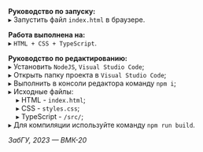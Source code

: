 **Руководство по запуску:**  
▸ Запустить файл `index.html` в браузере.

**Работа выполнена на:**  
▸ `HTML + CSS + TypeScript`.
 
**Руководство по редактированию:**  
▸ Установить `NodeJS`, `Visual Studio Code`;  
▸ Открыть папку проекта в `Visual Studio Code`;  
▸ Выполнить в консоли редактора команду `npm i`;  
▸ Исходные файлы:  
&nbsp;&nbsp;&nbsp;&nbsp;▸ HTML - `index.html`;  
&nbsp;&nbsp;&nbsp;&nbsp;▸ CSS - `styles.css`;  
&nbsp;&nbsp;&nbsp;&nbsp;▸ TypeScript - `/src/`;  
▸ Для компиляции используйте команду `npm run build`.

*ЗабГУ, 2023 — ВМК-20*
